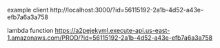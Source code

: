 example client 
http://localhost:3000/?id=56115192-2a1b-4d52-a43e-efb7a6a3a758

lambda function 
https://a2pejekyml.execute-api.us-east-1.amazonaws.com/PROD/?id=56115192-2a1b-4d52-a43e-efb7a6a3a758

